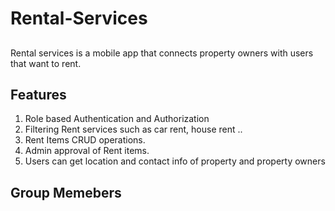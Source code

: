 # Rental-Services
## 
Rental services is a mobile app that connects property owners with users that want to rent.

## Features
1. Role based Authentication and Authorization
2. Filtering Rent services such as car rent, house rent ..
3. Rent Items CRUD operations.
4. Admin approval of Rent items.
5. Users can get location and contact info of property and property owners

## Group Memebers
